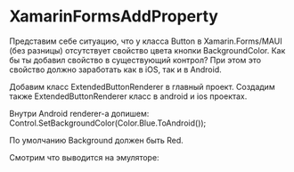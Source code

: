 # XamarinFormsAddProperty

Представим себе ситуацию, что у класса Button в Xamarin.Forms/MAUI (без разницы) отсутствует свойство цвета кнопки BackgroundColor. Как бы ты добавил свойство в существующий контрол? При этом это свойство должно заработать как в iOS, так и в Android.

Добавим класс ExtendedButtonRenderer в главный проект.
Создадим также ExtendedButtonRenderer класс в android и ios проектах.

Внутри Android renderer-а допишем:
Control.SetBackgroundColor(Color.Blue.ToAndroid());

По умолчанию Background должен быть Red.

Смотрим что выводится на эмуляторе:

